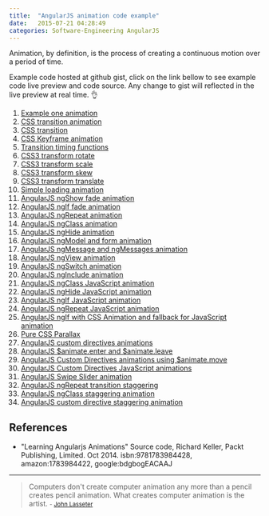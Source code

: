 ```yaml
---
title:  "AngularJS animation code example"
date:   2015-07-21 04:28:49
categories: Software-Engineering AngularJS
---
```


Animation, by definition, is the process of creating a continuous motion over a period of time. 

Example code hosted at github gist, click on the link bellow to see example code live preview and code source. Any change to gist will reflected in the live preview at real time. :ok_hand:

1. [Example one animation](http://bl.ocks.org/anonymoussc/6710e4e0f8d76f7f1796)
2. [CSS transition animation](http://bl.ocks.org/anonymoussc/2effcf00c77abb963010)
3. [CSS transition](http://bl.ocks.org/anonymoussc/f921291d7c982002958e)
4. [CSS Keyframe animation](http://bl.ocks.org/anonymoussc/a5625fbd2a7ef2cc91a8)
5. [Transition timing functions](http://bl.ocks.org/anonymoussc/9f7a93079efce4e6f3ba)
6. [CSS3 transform rotate](http://bl.ocks.org/anonymoussc/e28d9b51450eaf3deee6)
7. [CSS3 transform scale](http://bl.ocks.org/anonymoussc/e1617048503784c26507)
8. [CSS3 transform skew](http://bl.ocks.org/anonymoussc/d6c7e2833d5df94385e7)
9. [CSS3 transform translate](http://bl.ocks.org/anonymoussc/014badd68516d1e96b8d)
10. [Simple loading animation](http://bl.ocks.org/anonymoussc/169db6816c28b88bbd57)
11. [AngularJS ngShow fade animation](http://bl.ocks.org/anonymoussc/a4f57a4a9acd8f77b968)
12. [AngularJS ngIf fade animation](http://bl.ocks.org/anonymoussc/54b18d0b61bd5a607b33)
13. [AngularJS ngRepeat animation](http://bl.ocks.org/anonymoussc/5d8e69f468fbe4630885)
14. [AngularJS ngClass animation](http://bl.ocks.org/anonymoussc/a5c7a6a55542503a30d9)
15. [AngularJS ngHide animation](http://bl.ocks.org/anonymoussc/2ac60b409914dd831204)
16. [AngularJS ngModel and form animation](http://bl.ocks.org/anonymoussc/fdf9710cfe26b70a8243)
17. [AngularJS ngMessage and ngMessages animation](http://bl.ocks.org/anonymoussc/7303d327525e13353dcc)
18. [AngularJS ngView animation](http://bl.ocks.org/anonymoussc/8f27751471ab16adff5c)
19. [AngularJS ngSwitch animation](http://bl.ocks.org/anonymoussc/7cffd47a6f150d59677a)
20. [AngularJS ngInclude animation](http://bl.ocks.org/anonymoussc/068568708c415a8bec9c)
21. [AngularJS ngClass JavaScript animation](http://bl.ocks.org/anonymoussc/9d4520bda37410da704b)
22. [AngularJS ngHide JavaScript animation](http://bl.ocks.org/anonymoussc/217295b3266e7b2e87ae)
23. [AngularJS ngIf JavaScript animation](http://bl.ocks.org/anonymoussc/c9bd9b01a1a4d1c5b9e4)
24. [AngularJS ngRepeat JavaScript animation](http://bl.ocks.org/anonymoussc/1835b3d04f8baaf7d105)
25. [AngularJS ngIf with CSS Animation and fallback for JavaScript animation](http://bl.ocks.org/anonymoussc/3ab4d42c9ef6a79fffd4)
26. [Pure CSS Parallax](http://bl.ocks.org/anonymoussc/0b9401f4e9d57a2b8a70)
27. [AngularJS custom directives animations](http://bl.ocks.org/anonymoussc/0118f93d3a33e64978ab)
28. [AngularJS $animate.enter and $animate.leave](http://bl.ocks.org/anonymoussc/a7d98ac791db8c69a3cc)
29. [AngularJS Custom Directives animations using $animate.move](http://bl.ocks.org/anonymoussc/d01bc7411b13a10f6087)
30. [AngularJS Custom Directives JavaScript animations](http://bl.ocks.org/anonymoussc/315c5fa58d4a818e02e1)
31. [AngularJS Swipe Slider animation](http://bl.ocks.org/anonymoussc/4f30d2563f5524ff618d)
32. [AngularJS ngRepeat transition staggering](http://bl.ocks.org/anonymoussc/a4b3ea7bccfbadaea99f)
33. [AngularJS ngClass staggering animation](http://bl.ocks.org/anonymoussc/4e1bcc9570102c38e73b)
34. [AngularJS custom directive staggering animation](http://bl.ocks.org/anonymoussc/6dac76558acaa4a790e6)


## References

- "Learning Angularjs Animations" Source code, Richard Keller, Packt Publishing, Limited. Oct 2014. isbn:9781783984428, amazon:1783984422, google:bdgbogEACAAJ 


---
> Computers don't create computer animation any more than a pencil creates pencil animation. What creates computer animation is the artist. 
> <small>- [John Lasseter](http://www.brainyquote.com/quotes/quotes/j/johnlasset597738.html)</small>
